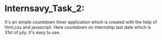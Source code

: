 # Internsavy_Task_2:
It's an simple countdown timer application which is created with the help of html,css and javascript. Here countdown on internship last date which is 31st of july. It's easy to use.
